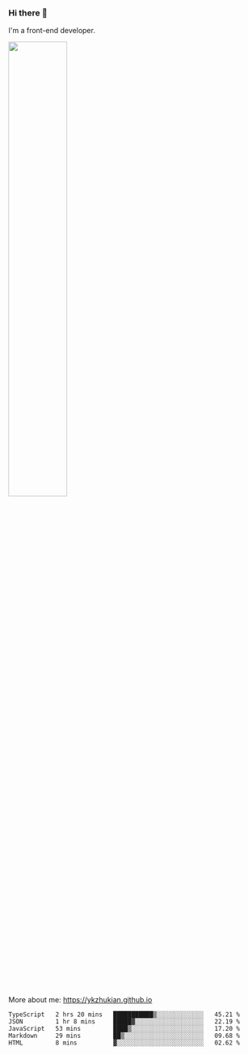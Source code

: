 ### Hi there 👋

I'm a front-end developer.

[<img width="48%" src="https://github-readme-stats.vercel.app/api?username=ykzhukian&show_icons=true&theme=dracula">](https://github.com/anuraghazra/github-readme-stats)

More about me: 
https://ykzhukian.github.io

<!--START_SECTION:waka-->
```text
TypeScript   2 hrs 20 mins   ███████████▒░░░░░░░░░░░░░   45.21 % 
JSON         1 hr 8 mins     █████▓░░░░░░░░░░░░░░░░░░░   22.19 % 
JavaScript   53 mins         ████▒░░░░░░░░░░░░░░░░░░░░   17.20 % 
Markdown     29 mins         ██▒░░░░░░░░░░░░░░░░░░░░░░   09.68 % 
HTML         8 mins          ▓░░░░░░░░░░░░░░░░░░░░░░░░   02.62 % 
```
<!--END_SECTION:waka-->

